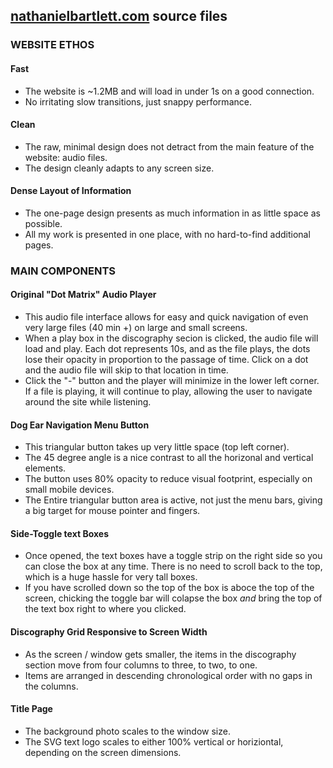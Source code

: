 ## [nathanielbartlett.com](http://nathanielbartlett.com) source files
### WEBSITE ETHOS
#### Fast
* The website is ~1.2MB and will load in under 1s on a good connection.
* No irritating slow transitions, just snappy performance.
#### Clean
* The raw, minimal design does not detract from the main feature of the website: audio files.
* The design cleanly adapts to any screen size.
#### Dense Layout of Information
* The one-page design presents as much information in as little space as possible.
* All my work is presented in one place, with no hard-to-find additional pages.
### MAIN COMPONENTS
#### Original "Dot Matrix" Audio Player
* This audio file interface allows for easy and quick navigation of even very large files (40 min +) on large and small screens.
* When a play box in the discography secion is clicked, the audio file will load and play. Each dot represents 10s, and as the file plays, the dots lose their opacity in proportion to the passage of time. Click on a dot and the audio file will skip to that location in time.
* Click the "-" button and the player will minimize in the lower left corner. If a file is playing, it will continue to play, allowing the user to navigate around the site while listening.
#### Dog Ear Navigation Menu Button
* This triangular button takes up very little space (top left corner).
* The 45 degree angle is a nice contrast to all the horizonal and vertical elements.
* The button uses 80% opacity to reduce visual footprint, especially on small mobile devices.
* The Entire triangular button area is active, not just the menu bars, giving a big target for mouse pointer and fingers.
#### Side-Toggle text Boxes
* Once opened, the text boxes have a toggle strip on the right side so you can close the box at any time. There is no need to scroll back to the top, which is a huge hassle for very tall boxes.
* If you have scrolled down so the top of the box is aboce the top of the screen, chicking the toggle bar will colapse the box *and* bring the top of the text box right to where you clicked.
#### Discography Grid Responsive to Screen Width
* As the screen / window gets smaller, the items in the discography section move from four columns to three, to two, to one.
* Items are arranged in descending chronological order with no gaps in the columns.
#### Title Page
* The background photo scales to the window size.
* The SVG text logo scales to either 100% vertical or horiziontal, depending on the screen dimensions.
